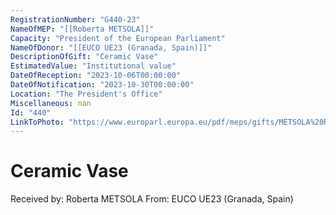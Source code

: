 ```yaml
---
RegistrationNumber: "G440-23"
NameOfMEP: "[[Roberta METSOLA]]"
Capacity: "President of the European Parliament"
NameOfDonor: "[[EUCO UE23 (Granada, Spain)]]"
DescriptionOfGift: "Ceramic Vase"
EstimatedValue: "Institutional value"
DateOfReception: "2023-10-06T00:00:00"
DateOfNotification: "2023-10-30T00:00:00"
Location: "The President's Office"
Miscellaneous: nan
Id: "440"
LinkToPhoto: "https://www.europarl.europa.eu/pdf/meps/gifts/METSOLA%20Roberta_G440-23.jpg#"
---
```


# Ceramic Vase

Received by: Roberta METSOLA
From: EUCO UE23 (Granada, Spain)
